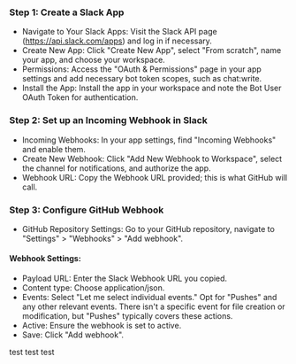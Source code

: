 ### Step 1: Create a Slack App
- Navigate to Your Slack Apps: Visit the Slack API page (https://api.slack.com/apps) and log in if necessary.
- Create New App: Click "Create New App", select "From scratch", name your app, and choose your workspace.
- Permissions: Access the "OAuth & Permissions" page in your app settings and add necessary bot token scopes, such as chat:write.
- Install the App: Install the app in your workspace and note the Bot User OAuth Token for authentication.

### Step 2: Set up an Incoming Webhook in Slack
- Incoming Webhooks: In your app settings, find "Incoming Webhooks" and enable them.
- Create New Webhook: Click "Add New Webhook to Workspace", select the channel for notifications, and authorize the app.
- Webhook URL: Copy the Webhook URL provided; this is what GitHub will call.

### Step 3: Configure GitHub Webhook
- GitHub Repository Settings: Go to your GitHub repository, navigate to "Settings" > "Webhooks" > "Add webhook".

#### Webhook Settings:
- Payload URL: Enter the Slack Webhook URL you copied.
- Content type: Choose application/json.
- Events: Select "Let me select individual events." Opt for "Pushes" and any other relevant events. There isn't a specific event for file creation or modification, but "Pushes" typically covers these actions.
- Active: Ensure the webhook is set to active.
- Save: Click "Add webhook".


test test test
